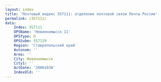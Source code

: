 ```yaml
---
layout: index
title: 'Почтовый индекс 357111: отделение почтовой связи Почты России'
permalink: /357111/
data:
    Index: 357111
    OPSName: 'Невинномысск 11'
    OPSType: О
    OPSSubm: 357129
    Region: 'Ставропольский край'
    Autonom: ''
    Area: ''
    City: Невинномысск
    City1: ''
    ActDate: '20001030'
    IndexOld: ''
---
```

